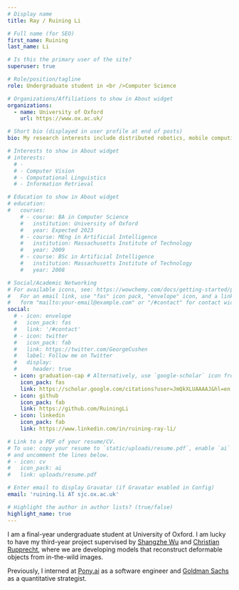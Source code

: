 ```yaml
---
# Display name
title: Ray / Ruining Li

# Full name (for SEO)
first_name: Ruining
last_name: Li

# Is this the primary user of the site?
superuser: true

# Role/position/tagline
role: Undergraduate student in <br />Computer Science

# Organizations/Affiliations to show in About widget
organizations:
  - name: University of Oxford
    url: https://www.ox.ac.uk/

# Short bio (displayed in user profile at end of posts)
bio: My research interests include distributed robotics, mobile computing and programmable matter.

# Interests to show in About widget
# interests:
  # - 
  # - Computer Vision
  # - Computational Linguistics
  # - Information Retrieval

# Education to show in About widget
# education:
#   courses:
    # - course: BA in Computer Science
    #   institution: University of Oxford
    #   year: Expected 2023
    # - course: MEng in Artificial Intelligence
    #   institution: Massachusetts Institute of Technology
    #   year: 2009
    # - course: BSc in Artificial Intelligence
    #   institution: Massachusetts Institute of Technology
    #   year: 2008

# Social/Academic Networking
# For available icons, see: https://wowchemy.com/docs/getting-started/page-builder/#icons
#   For an email link, use "fas" icon pack, "envelope" icon, and a link in the
#   form "mailto:your-email@example.com" or "/#contact" for contact widget.
social:
  # - icon: envelope
  #   icon_pack: fas
  #   link: '/#contact'
  # - icon: twitter
  #   icon_pack: fab
  #   link: https://twitter.com/GeorgeCushen
  #   label: Follow me on Twitter
  #   display:
  #     header: true
  - icon: graduation-cap # Alternatively, use `google-scholar` icon from `ai` icon pack
    icon_pack: fas
    link: https://scholar.google.com/citations?user=JmQkXLUAAAAJ&hl=en
  - icon: github
    icon_pack: fab
    link: https://github.com/RuiningLi
  - icon: linkedin
    icon_pack: fab
    link: https://www.linkedin.com/in/ruining-ray-li/

# Link to a PDF of your resume/CV.
# To use: copy your resume to `static/uploads/resume.pdf`, enable `ai` icons in `params.yaml`,
# and uncomment the lines below.
# - icon: cv
#   icon_pack: ai
#   link: uploads/resume.pdf

# Enter email to display Gravatar (if Gravatar enabled in Config)
email: 'ruining.li AT sjc.ox.ac.uk'

# Highlight the author in author lists? (true/false)
highlight_name: true
---
```


I am a final-year undergraduate student at University of Oxford. I am lucky to have my third-year project supervised by [Shangzhe Wu](https://elliottwu.com/) and [Christian Rupprecht](https://chrirupp.github.io/), where we are developing models that reconstruct deformable objects from in-the-wild images.

Previously, I interned at [Pony.ai](https://www.pony.ai/) as a software engineer and [Goldman Sachs](https://www.goldmansachs.com/) as a quantitative strategist.



<!-- {{< icon name="download" pack="fas" >}} Download my {{< staticref "uploads/demo_resume.pdf" "newtab" >}}resumé{{< /staticref >}}. -->
